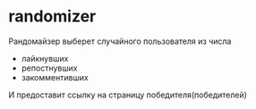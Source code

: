 # randomizer
Рандомайзер выберет случайного пользователя из числа
- лайкнувших
- репостнувших
- закомментивших


И предоставит ссылку на страницу победителя(победителей)
